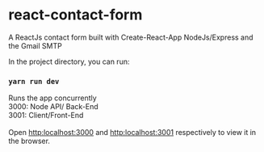 # react-contact-form
A ReactJs contact form built with Create-React-App NodeJs/Express and the Gmail SMTP

In the project directory, you can run:
### `yarn run dev`

Runs the app concurrently<br />
3000: Node API/ Back-End<br />
3001: Client/Front-End<br /><br />
Open [http:localhost:3000](http:localhost:3000) and [http:localhost:3001](http:localhost:3001) respectively to view it in the browser.
